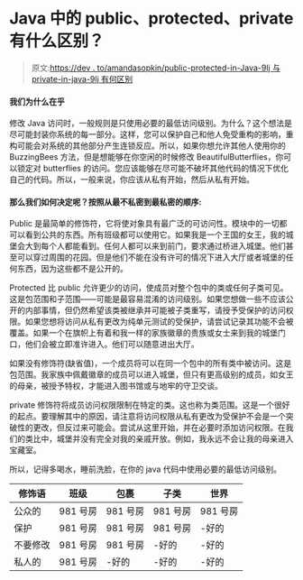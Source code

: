 # Java 中的 public、protected、private 有什么区别？

> 原文:[https://dev . to/amandasopkin/public-protected-in-Java-9lj 与 private-in-java-9lj 有何区别](https://dev.to/amandasopkin/what-is-the-difference-between-public-protected-and-private-in-java-9lj)

#### [](#why-we-care)我们为什么在乎

修改 Java 访问时，一般规则是只使用必要的最低访问级别。为什么？这个想法是尽可能封装你系统的每一部分。这样，您可以保护自己和他人免受重构的影响，重构可能会对系统的其他部分产生连锁反应。所以，如果你想允许其他人使用你的 BuzzingBees 方法，但是想能够在你空闲的时候修改 BeautifulButterflies，你可以锁定对 butterflies 的访问。您应该能够在尽可能不破坏其他代码的情况下优化自己的代码。所以，一般来说，你应该从私有开始，然后从私有开始。

#### [](#so-how-do-we-decide-in-order-of-least-private-to-most-private)那么我们如何决定呢？按照从最不私密到最私密的顺序:

Public 是最简单的修饰符，它将使对象具有最广泛的可访问性。模块中的一切都可以看到公共的东西。所有班级都可以使用它。如果我是一个王国的女王，我的城堡会大到每个人都能看到。任何人都可以来到前门，要求通过桥进入城堡。他们甚至可以穿过周围的花园。但是他们不能在没有许可的情况下进入大厅或者城堡的任何东西，因为这些都不是公开的。

Protected 比 public 允许更少的访问，使成员对整个包中的类或任何子类可见。这是包范围和子范围——可能是最容易混淆的访问级别。如果您想做一些不应该公开的内部事情，但仍然希望该类被继承并可能被子类重写，请授予受保护的访问权限。如果您想将访问从私有更改为纯单元测试的受保护，请尝试记录其功能不会被覆盖。如果一个在旗帜上有着和我一样的家族徽章的贵族或女士来到我的城堡门口，他们会被立即准许进入。他们可以随意进出大厅。

如果没有修饰符(缺省值)，一个成员将可以在同一个包中的所有类中被访问。这是包范围。我家族中佩戴徽章的成员可以进入城堡，但只有更高级别的成员，如女王的母亲，被授予特权，才能进入图书馆或与地牢的守卫交谈。

private 修饰符将成员访问权限限制在特定的类。这也称为类范围。这是一个很好的起点。要理解其中的原因，请注意将访问权限从私有更改为受保护不会是一个突破性的更改，但反过来可能会。尝试从这里开始，并在必要时添加访问权限。在我们的类比中，城堡并没有完全对我的亲戚开放。例如，我永远不会让我的母亲进入宝藏室。

所以，记得多喝水，睡前洗脸，在你的 java 代码中使用必要的最低访问级别。

| 修饰语 | 班级 | 包裹 | 子类 | 世界 |
| --- | --- | --- | --- | --- |
| 公众的 | 981 号房 | 981 号房 | 981 号房 | 981 号房 |
| 保护 | 981 号房 | 981 号房 | 981 号房 | -好的 |
| 不要修改 | 981 号房 | 981 号房 | -好的 | -好的 |
| 私人的 | 981 号房 | -好的 | -好的 | -好的 |